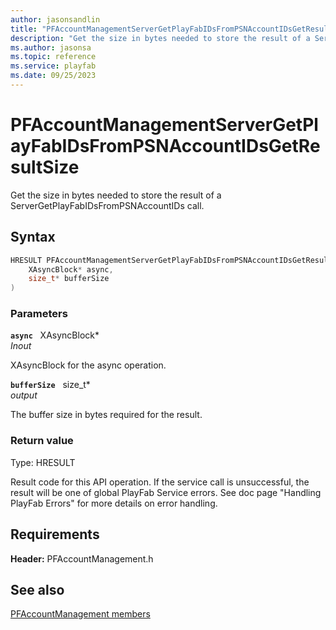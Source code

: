 ```yaml
---
author: jasonsandlin
title: "PFAccountManagementServerGetPlayFabIDsFromPSNAccountIDsGetResultSize"
description: "Get the size in bytes needed to store the result of a ServerGetPlayFabIDsFromPSNAccountIDs call."
ms.author: jasonsa
ms.topic: reference
ms.service: playfab
ms.date: 09/25/2023
---
```


# PFAccountManagementServerGetPlayFabIDsFromPSNAccountIDsGetResultSize  

Get the size in bytes needed to store the result of a ServerGetPlayFabIDsFromPSNAccountIDs call.  

## Syntax  
  
```cpp
HRESULT PFAccountManagementServerGetPlayFabIDsFromPSNAccountIDsGetResultSize(  
    XAsyncBlock* async,  
    size_t* bufferSize  
)  
```  
  
### Parameters  
  
**`async`** &nbsp; XAsyncBlock*  
*_Inout_*  
  
XAsyncBlock for the async operation.  
  
**`bufferSize`** &nbsp; size_t*  
*output*  
  
The buffer size in bytes required for the result.  
  
  
### Return value
Type: HRESULT
  
Result code for this API operation. If the service call is unsuccessful, the result will be one of global PlayFab Service errors. See doc page "Handling PlayFab Errors" for more details on error handling.
  
  
## Requirements  
  
**Header:** PFAccountManagement.h
  
## See also  
[PFAccountManagement members](../pfaccountmanagement_members.md)  

  
  
